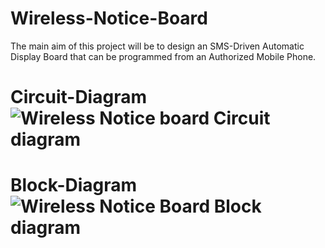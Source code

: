 # Wireless-Notice-Board
The main aim of this project will be to design an SMS-Driven Automatic Display Board that can be programmed from an Authorized Mobile Phone.
# Circuit-Diagram  ![Wireless Notice board Circuit diagram](https://github.com/SayanChatterjee49/Wireless-Notice-Board/assets/98870920/e26ba3cc-44ea-4999-8508-473c736cf364)
# Block-Diagram  ![Wireless Notice Board Block diagram](https://github.com/SayanChatterjee49/Wireless-Notice-Board/assets/98870920/e9bed816-28c8-4a7a-a8c7-f14dbe09d94e)
